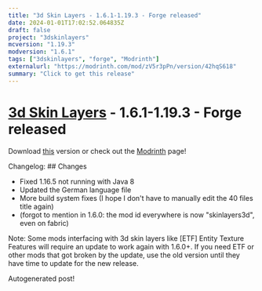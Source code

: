 ```yaml
---
title: "3d Skin Layers - 1.6.1-1.19.3 - Forge released"
date: 2024-01-01T17:02:52.064835Z
draft: false
project: "3dskinlayers"
mcversion: "1.19.3"
modversion: "1.6.1"
tags: ["3dskinlayers", "forge", "Modrinth"]
externalurl: "https://modrinth.com/mod/zV5r3pPn/version/42hqS618"
summary: "Click to get this release"
---
```

# [3d Skin Layers](/project/3dskinlayers) - 1.6.1-1.19.3 - Forge released
Download [this](https://modrinth.com/mod/zV5r3pPn/version/42hqS618) version or check out the [Modrinth](https://modrinth.com/mod/zV5r3pPn) page!

Changelog: ## Changes
- Fixed 1.16.5 not running with Java 8
- Updated the German language file
- More build system fixes (I hope I don't have to manually edit the 40 files title again)
- (forgot to mention in 1.6.0: the mod id everywhere is now "skinlayers3d", even on fabric)

Note: Some mods interfacing with 3d skin layers like [ETF] Entity Texture Features will require an update to work again with 1.6.0+. If you need ETF or other mods that got broken by the update, use the old version until they have time to update for the new release.

Autogenerated post!
